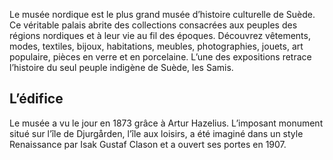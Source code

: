 Le musée nordique est le plus grand musée d’histoire culturelle de Suède. Ce véritable palais abrite des collections consacrées aux peuples des régions nordiques et à leur vie au fil des époques. Découvrez vêtements, modes, textiles, bijoux, habitations, meubles, photographies, jouets, art populaire, pièces en verre et en porcelaine. L’une des expositions retrace l’histoire du seul peuple indigène de Suède, les Samis.

## L’édifice
Le musée a vu le jour en 1873 grâce à Artur Hazelius. L’imposant monument situé sur l’île de Djurgården, l’île aux loisirs, a été imaginé dans un style Renaissance par Isak Gustaf Clason et a ouvert ses portes en 1907.
